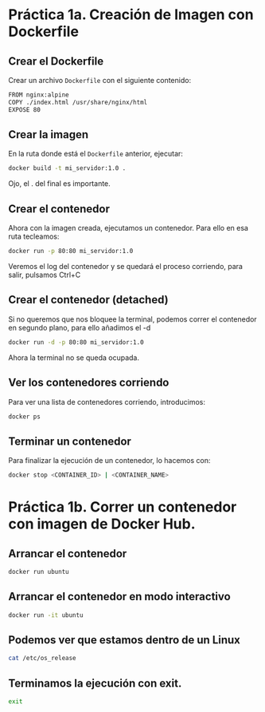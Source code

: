 # Práctica 1a. Creación de Imagen con Dockerfile

## Crear el Dockerfile

Crear un archivo `Dockerfile` con el siguiente contenido:

```bash
FROM nginx:alpine
COPY ./index.html /usr/share/nginx/html
EXPOSE 80
```

## Crear la imagen

En la ruta donde está el  `Dockerfile` anterior, ejecutar:

```bash
docker build -t mi_servidor:1.0 .
```

Ojo, el . del final es importante.

## Crear el contenedor

Ahora con la imagen creada, ejecutamos un contenedor. Para ello en esa ruta tecleamos:

```bash
docker run -p 80:80 mi_servidor:1.0
```

Veremos el log del contenedor y se quedará el proceso corriendo, para salir, pulsamos Ctrl+C

## Crear el contenedor (detached)

Si no queremos que nos bloquee la terminal, podemos correr el contenedor en segundo plano, para ello añadimos el -d

```bash
docker run -d -p 80:80 mi_servidor:1.0
```

Ahora la terminal no se queda ocupada.

## Ver los contenedores corriendo

Para ver una lista de contenedores corriendo, introducimos:

```bash
docker ps
```

## Terminar un contenedor

Para finalizar la ejecución de un contenedor, lo hacemos con:

```bash
docker stop <CONTAINER_ID> | <CONTAINER_NAME>
```

# Práctica 1b. Correr un contenedor con imagen de Docker Hub.

## Arrancar el contenedor

```bash
docker run ubuntu
```

## Arrancar el contenedor en modo interactivo

```bash
docker run -it ubuntu
```

## Podemos ver que estamos dentro de un Linux

```bash
cat /etc/os_release
```

## Terminamos la ejecución con exit.

```bash
exit
```
